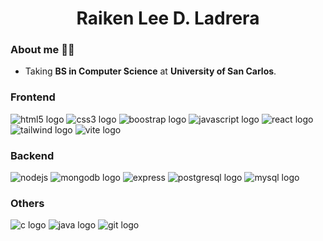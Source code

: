 
<h1 align="center">Raiken Lee D. Ladrera</h1>

### About me 🙆‍♂️
- Taking **BS in Computer Science** at **University of San Carlos**.


### Frontend
<div align="left">
    <img src="https://img.shields.io/badge/HTML5-E34F26?logo=html5&logoColor=white&style=for-the-badge" alt="html5 logo" />
    <img src="https://img.shields.io/badge/CSS3-1572B6?logo=css3&logoColor=white&style=for-the-badge" alt="css3 logo"  />
    <img src="https://img.shields.io/badge/Bootstrap-563D7C?style=for-the-badge&logo=bootstrap&logoColor=white" alt="boostrap logo">
    <img src="https://img.shields.io/badge/JavaScript-F7DF1E?logo=javascript&logoColor=black&style=for-the-badge" alt="javascript logo"  />
    <img src="https://img.shields.io/badge/react-%2320232a.svg?style=for-the-badge&logo=react&logoColor=%2361DAFB" alt="react logo">
    <img src="https://img.shields.io/badge/tailwindcss-%2338B2AC.svg?style=for-the-badge&logo=tailwind-css&logoColor=white" alt="tailwind logo">
    <img src="https://img.shields.io/badge/Vite-B73BFE?style=for-the-badge&logo=vite&logoColor=FFD62E" alt="vite logo">
</div>

### Backend
<div align="left">
    <img src="https://img.shields.io/badge/Node.js-339933?logo=nodedotjs&logoColor=white&style=for-the-badge" alt="nodejs"  />
    <img src="https://img.shields.io/badge/MongoDB-4EA94B?style=for-the-badge&logo=mongodb&logoColor=white" alt="mongodb logo">
    <img src="https://img.shields.io/badge/Express-000000?logo=express&logoColor=white&style=for-the-badge" alt="express"  />
    <img src="https://img.shields.io/badge/PostgreSQL-316192?style=for-the-badge&logo=postgresql&logoColor=white" alt="postgresql logo">
    <img src="https://img.shields.io/badge/MySQL-005C84?style=for-the-badge&logo=mysql&logoColor=white" alt="mysql logo">
    
</div>

### Others
<div align="left">
    <img src="https://img.shields.io/badge/C-00599C?style=for-the-badge&logo=c&logoColor=white" alt="c logo">
    <img src="https://img.shields.io/badge/java-%23ED8B00.svg?style=for-the-badge&logo=openjdk&logoColor=white" alt="java logo">
    <img src="https://img.shields.io/badge/git-%23F05033.svg?style=for-the-badge&logo=git&logoColor=white" alt="git logo"> 
</div>

<h1></h1>
